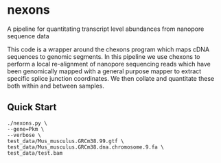 # nexons
A pipeline for quantitating transcript level abundances from nanopore sequence data

This code is a wrapper around the chexons program which maps cDNA sequences to genomic segments.  In this pipeline we use chexons to perform a local re-alignment of nanopore sequencing reads which have been genomically mapped with a general purpose mapper to extract specific splice junction coordinates.  We then collate and quantitate these both within and between samples.

Quick Start
-----------

```
./nexons.py \
--gene=Pkm \
--verbose \
test_data/Mus_musculus.GRCm38.99.gtf \
test_data/Mus_musculus.GRCm38.dna.chromosome.9.fa \
test_data/test.bam
```
